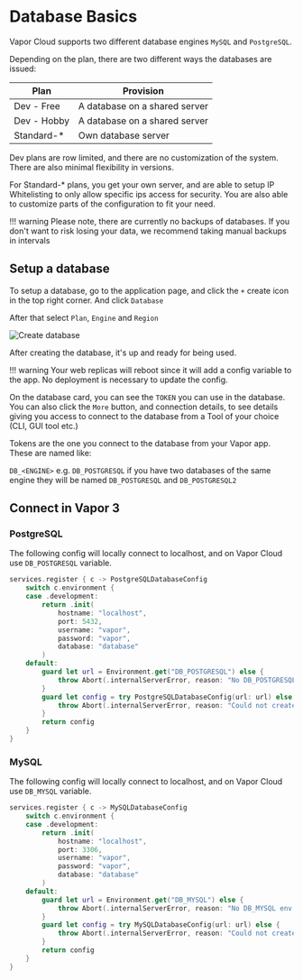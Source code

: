 # Database Basics

Vapor Cloud supports two different database engines `MySQL` and `PostgreSQL`.

Depending on the plan, there are two different ways the databases are issued:

| Plan | Provision |
| ---- | --------- |
| Dev - Free | A database on a shared server |
| Dev - Hobby | A database on a shared server |
| Standard-* | Own database server |

Dev plans are row limited, and there are no customization of the system. There are also minimal flexibility in versions.

For Standard-* plans, you get your own server, and are able to setup IP Whitelisting to only allow specific ips access for security.
You are also able to customize parts of the configuration to fit your need.

!!! warning
    Please note, there are currently no backups of databases. If you don't want to risk losing your data,
    we recommend taking manual backups in intervals

## Setup a database

To setup a database, go to the application page, and click the `+` create icon in the top right corner. And click `Database`

After that select `Plan`, `Engine` and `Region`

![Create database](https://cloud2-cdn.ams3.cdn.digitaloceanspaces.com/create-database.png)

After creating the database, it's up and ready for being used.

!!! warning
    Your web replicas will reboot since it will add a config variable to the app. No deployment is necessary to update the config.

On the database card, you can see the `TOKEN` you can use in the database. You can also click the `More` button, and connection details, to see details giving you access to connect to the database from a Tool of your choice (CLI, GUI tool etc.)

Tokens are the one you connect to the database from your Vapor app. These are named like:

`DB_<ENGINE>` e.g. `DB_POSTGRESQL` if you have two databases of the same engine they will be named `DB_POSTGRESQL` and `DB_POSTGRESQL2`

## Connect in Vapor 3

### PostgreSQL

The following config will locally connect to localhost, and on Vapor Cloud use `DB_POSTGRESQL` variable.

```swift
services.register { c -> PostgreSQLDatabaseConfig
    switch c.environment {
    case .development:
        return .init(
            hostname: "localhost",
            port: 5432,
            username: "vapor",
            password: "vapor",
            database: "database"
        )
    default:
        guard let url = Environment.get("DB_POSTGRESQL") else {
            throw Abort(.internalServerError, reason: "No DB_POSTGRESQL env var set")
        }
        guard let config = try PostgreSQLDatabaseConfig(url: url) else {
            throw Abort(.internalServerError, reason: "Could not create PostgreSQL config from DB_POSTGRESQL env var")
        }
        return config
    }
}
```

### MySQL

The following config will locally connect to localhost, and on Vapor Cloud use `DB_MYSQL` variable.

```swift
services.register { c -> MySQLDatabaseConfig
    switch c.environment {
    case .development:
        return .init(
            hostname: "localhost",
            port: 3306,
            username: "vapor",
            password: "vapor",
            database: "database"
        )
    default:
        guard let url = Environment.get("DB_MYSQL") else {
            throw Abort(.internalServerError, reason: "No DB_MYSQL env var set")
        }
        guard let config = try MySQLDatabaseConfig(url: url) else {
            throw Abort(.internalServerError, reason: "Could not create MySQL config from DB_MYSQL env var")
        }
        return config
    }
}
```
